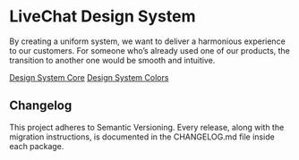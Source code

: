 # LiveChat Design System

By creating a uniform system, we want to deliver a harmonious experience to our customers.
For someone who’s already used one of our products, the transition to another one would be smooth and intuitive.

[Design System Core](packages/design-system)
[Design System Colors](packages/colors)

## Changelog

This project adheres to Semantic Versioning.
Every release, along with the migration instructions, is documented in the CHANGELOG.md file inside each package.
